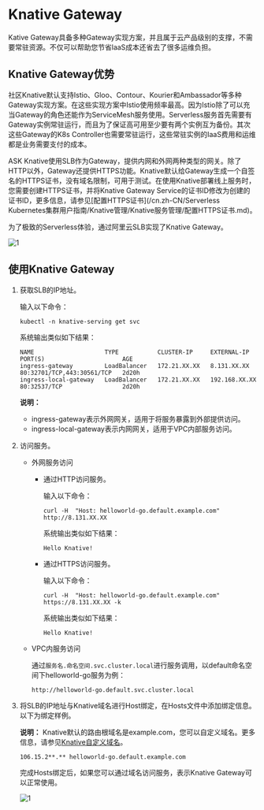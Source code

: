# Knative Gateway

Kative Gateway具备多种Gateway实现方案，并且属于云产品级别的支撑，不需要常驻资源。不仅可以帮助您节省laaS成本还省去了很多运维负担。

## Knative Gateway优势

社区Knative默认支持Istio、Gloo、Contour、Kourier和Ambassador等多种Gateway实现方案。在这些实现方案中Istio使用频率最高。因为Istio除了可以充当Gateway的角色还能作为ServiceMesh服务使用。Serverless服务首先需要有Gateway实例常驻运行，而且为了保证高可用至少要有两个实例互为备份。其次这些Gateway的K8s Controller也需要常驻运行，这些常驻实例的IaaS费用和运维都是业务需要支付的成本。

ASK Knative使用SLB作为Gateway，提供内网和外网两种类型的网关。除了HTTP以外，Gateway还提供HTTPS功能。Knative默认给Gateway生成一个自签名的HTTPS证书，没有域名限制，可用于测试。在使用Knative部署线上服务时，您需要创建HTTPS证书，并将Knative Gateway Service的证书ID修改为创建的证书ID，更多信息，请参见[配置HTTPS证书](/cn.zh-CN/Serverless Kubernetes集群用户指南/Knative管理/Knative服务管理/配置HTTPS证书.md)。

为了极致的Serverless体验，通过阿里云SLB实现了Knative Gateway。

![1](https://static-aliyun-doc.oss-accelerate.aliyuncs.com/assets/img/zh-CN/3903222061/p171606.png)

## 使用Knative Gateway

1.  获取SLB的IP地址。

    输入以下命令：

    ```
    kubectl -n knative-serving get svc
    ```

    系统输出类似如下结果：

    ```
    NAME                    TYPE           CLUSTER-IP     EXTERNAL-IP      PORT(S)                      AGE
    ingress-gateway         LoadBalancer   172.21.XX.XX   8.131.XX.XX      80:32701/TCP,443:30561/TCP   2d20h
    ingress-local-gateway   LoadBalancer   172.21.XX.XX   192.168.XX.XX    80:32537/TCP                 2d20h
    ```

    **说明：**

    -   ingress-gateway表示外网网关，适用于将服务暴露到外部提供访问。
    -   ingress-local-gateway表示内网网关，适用于VPC内部服务访问。
2.  访问服务。

    -   外网服务访问
        -   通过HTTP访问服务。

            输入以下命令：

            ```
            curl -H  "Host: helloworld-go.default.example.com" http://8.131.XX.XX
            ```

            系统输出类似如下结果：

            ```
            Hello Knative!
            ```

        -   通过HTTPS访问服务。

            输入以下命令：

            ```
            curl -H  "Host: helloworld-go.default.example.com" https://8.131.XX.XX -k
            ```

            系统输出类似如下结果：

            ```
            Hello Knative!
            ```

    -   VPC内服务访问

        通过`服务名.命名空间.svc.cluster.local`进行服务调用，以default命名空间下helloworld-go服务为例：

        ```
        http://helloworld-go.default.svc.cluster.local
        ```

3.  将SLB的IP地址与Knative域名进行Host绑定，在Hosts文件中添加绑定信息。以下为绑定样例。

    **说明：** Knative默认的路由根域名是example.com，您可以自定义域名。更多信息，请参见[Knative自定义域名](/cn.zh-CN/Kubernetes集群用户指南/Knative管理/Knative服务管理/Knative自定义域名.md)。

    ```
    106.15.2**.** helloworld-go.default.example.com
    ```

    完成Hosts绑定后，如果您可以通过域名访问服务，表示Knative Gateway可以正常使用。

    ![1](https://static-aliyun-doc.oss-accelerate.aliyuncs.com/assets/img/zh-CN/3375621061/p170859.png)



